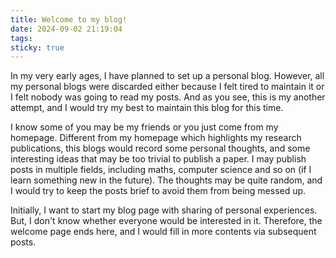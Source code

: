 ```yaml
---
title: Welcome to my blog!
date: 2024-09-02 21:19:04
tags:
sticky: true
---
```

In my very early ages, I have planned to set up a personal blog. However, all my personal blogs were discarded either because I felt tired to maintain it or I felt nobody was going to read my posts. And as you see, this is my another attempt, and I would try my best to maintain this blog for this time.

I know some of you may be my friends or you just come from my homepage. Different from my homepage which highlights my research publications, this blogs would record some personal thoughts, and some interesting ideas that may be too trivial to publish a paper. I may publish posts in multiple fields, including maths, computer science and so on (if I learn something new in the future). The thoughts may be quite random, and I would try to keep the posts brief to avoid them from being messed up.

Initially, I want to start my blog page with sharing of personal experiences. But, I don't know whether everyone would be interested in it. Therefore, the welcome page ends here, and I would fill in more contents via subsequent posts.